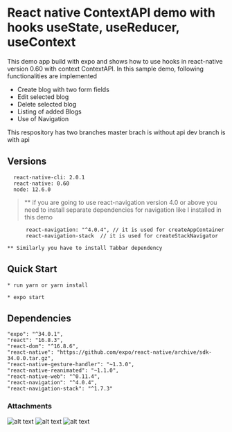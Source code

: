 # React native ContextAPI demo with hooks useState, useReducer, useContext

This demo app build with expo and shows how to use hooks in react-native version 0.60 with context ContextAPI.
In this sample demo, following functionalities are implemented
* Create blog with two form fields
* Edit selected blog
* Delete selected blog
* Listing of added Blogs
* Use of Navigation


This respository has two branches
master  brach is without api
dev branch is with api

## Versions

      react-native-cli: 2.0.1
      react-native: 0.60
      node: 12.6.0


  > ** if you are going to use react-navigation version 4.0 or above you need to install separate dependencies for navigation
      like I installed in this demo


          react-navigation: "^4.0.4", // it is used for createAppContainer
          react-navigation-stack  // it is used for createStackNavigator

    ** Similarly you have to install Tabbar dependency



## Quick Start


    * run yarn or yarn install

    * expo start



## Dependencies
```
"expo": "^34.0.1",
"react": "16.8.3",
"react-dom": "^16.8.6",
"react-native": "https://github.com/expo/react-native/archive/sdk-34.0.0.tar.gz",
"react-native-gesture-handler": "~1.3.0",
"react-native-reanimated": "~1.1.0",
"react-native-web": "^0.11.4",
"react-navigation": "^4.0.4",
"react-navigation-stack": "^1.7.3"

```
###  Attachments
![alt text](images/1.png)
![alt text](images/2.png)
![alt text](images/3.png)
